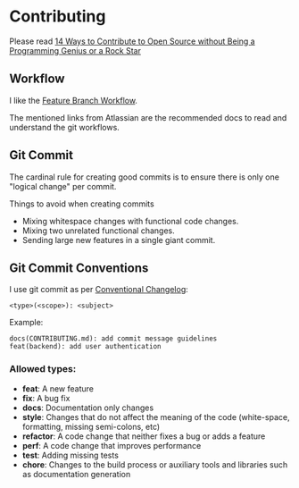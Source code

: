 # Contributing

Please read [14 Ways to Contribute to Open Source without Being a Programming Genius or a Rock Star](https://smartbear.com/blog/14-ways-to-contribute-to-open-source-without-being/)

## Workflow

I like the [Feature Branch Workflow](https://www.atlassian.com/git/tutorials/comparing-workflows/feature-branch-workflow).

The mentioned links from Atlassian are the recommended docs to read and
understand the git workflows.

## Git Commit

The cardinal rule for creating good commits is to ensure there is only one
"logical change" per commit.

Things to avoid when creating commits

-   Mixing whitespace changes with functional code changes.
-   Mixing two unrelated functional changes.
-   Sending large new features in a single giant commit.

## Git Commit Conventions

I use git commit as per [Conventional Changelog](https://github.com/ajoslin/conventional-changelog):

```text
<type>(<scope>): <subject>
```

Example:

```text
docs(CONTRIBUTING.md): add commit message guidelines
feat(backend): add user authentication
```

### Allowed types:

-   **feat**: A new feature
-   **fix**: A bug fix
-   **docs**: Documentation only changes
-   **style**: Changes that do not affect the meaning of the code (white-space,
    formatting, missing semi-colons, etc)
-   **refactor**: A code change that neither fixes a bug or adds a feature
-   **perf**: A code change that improves performance
-   **test**: Adding missing tests
-   **chore**: Changes to the build process or auxiliary tools and libraries such
    as documentation generation
